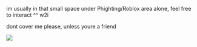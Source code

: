 im usually in that small space under Phighting/Roblox area alone, feel free to interact ^^ w2i

dont cover me please, unless youre a friend

<img src="https://biscuit.crd.co/assets/images/gallery85/bc77fed5.gif?v=cc1c6dfa ">
